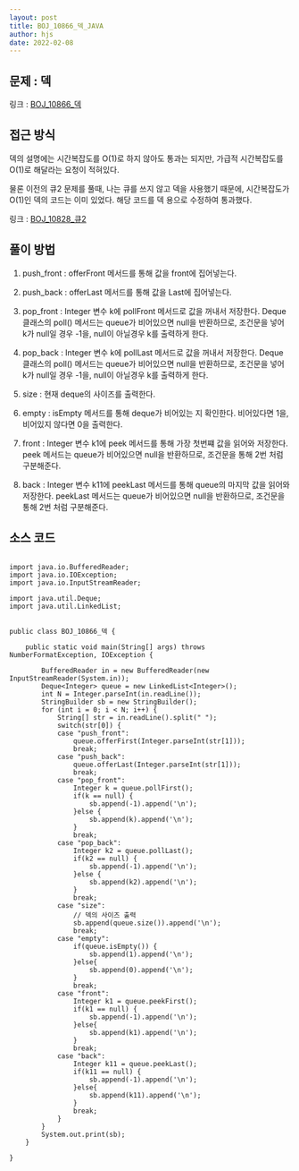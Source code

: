 ```yaml
---
layout: post
title: BOJ_10866_덱_JAVA
author: hjs
date: 2022-02-08
---
```


## 문제 : 덱

링크 : [BOJ_10866_덱](https://www.acmicpc.net/problem/10866)


## 접근 방식

덱의 설명에는 시간복잡도를 O(1)로 하지 않아도 통과는 되지만, 가급적 시간복잡도를 O(1)로 해달라는 요청이 적혀있다.

물론 이전의 큐2 문제를 풀때, 나는 큐를 쓰지 않고 덱을 사용했기 때문에, 시간복잡도가 O(1)인 덱의 코드는 이미 있었다. 해당 코드를 덱 용으로 수정하여 통과했다.

링크 : [BOJ_10828_큐2](https://www.acmicpc.net/problem/18258)

## 풀이 방법
1. push_front : offerFront 메서드를 통해 값을 front에 집어넣는다.

2. push_back : offerLast 메서드를 통해 값을 Last에 집어넣는다.

3. pop_front : Integer 변수 k에 pollFront 메서드로 값을 꺼내서 저장한다. Deque 클래스의 poll() 메서드는 queue가 비어있으면 null을 반환하므로, 조건문을 넣어 k가 null일 경우 -1을, null이 아닐경우 k를 출력하게 한다.

4. pop_back : Integer 변수 k에 pollLast 메서드로 값을 꺼내서 저장한다. Deque 클래스의 poll() 메서드는 queue가 비어있으면 null을 반환하므로, 조건문을 넣어 k가 null일 경우 -1을, null이 아닐경우 k를 출력하게 한다.

5. size : 현재 deque의 사이즈를 출력한다.

6. empty : isEmpty 메서드를 통해 deque가 비어있는 지 확인한다. 비어있다면 1을, 비어있지 않다면 0을 출력한다.

7. front : Integer 변수 k1에 peek 메서드를 통해 가장 첫번쨰 값을 읽어와 저장한다. peek 메서드는 queue가 비어있으면 null을 반환하므로, 조건문을 통해 2번 처럼 구분해준다.

8. back : Integer 변수 k11에 peekLast 메서드를 통해 queue의 마지막 값을 읽어와 저장한다. peekLast 메서드는 queue가 비어있으면 null을 반환하므로, 조건문을 통해 2번 처럼 구분해준다.

## 소스 코드

~~~

import java.io.BufferedReader;
import java.io.IOException;
import java.io.InputStreamReader;

import java.util.Deque;
import java.util.LinkedList;


public class BOJ_10866_덱 {

	public static void main(String[] args) throws NumberFormatException, IOException {

		BufferedReader in = new BufferedReader(new InputStreamReader(System.in));
		Deque<Integer> queue = new LinkedList<Integer>();
		int N = Integer.parseInt(in.readLine());
		StringBuilder sb = new StringBuilder();
		for (int i = 0; i < N; i++) {
			String[] str = in.readLine().split(" ");
			switch(str[0]) {
			case "push_front":
				queue.offerFirst(Integer.parseInt(str[1]));
				break;
			case "push_back":
				queue.offerLast(Integer.parseInt(str[1]));
				break;
			case "pop_front":
				Integer k = queue.pollFirst();
				if(k == null) {
					sb.append(-1).append('\n');
				}else {
					sb.append(k).append('\n');
				}
				break;
			case "pop_back":
				Integer k2 = queue.pollLast();
				if(k2 == null) {
					sb.append(-1).append('\n');
				}else {
					sb.append(k2).append('\n');
				}
				break;
			case "size":
				// 덱의 사이즈 출력
				sb.append(queue.size()).append('\n');
				break;
			case "empty":
				if(queue.isEmpty()) {
					sb.append(1).append('\n');
				}else{
					sb.append(0).append('\n');
				}
				break;
			case "front":
				Integer k1 = queue.peekFirst();
				if(k1 == null) {
					sb.append(-1).append('\n');
				}else{
					sb.append(k1).append('\n');
				}
				break;
			case "back":
				Integer k11 = queue.peekLast();
				if(k11 == null) {
					sb.append(-1).append('\n');
				}else{
					sb.append(k11).append('\n');
				}
				break;
			}
		}
		System.out.print(sb);
	}

}

~~~

